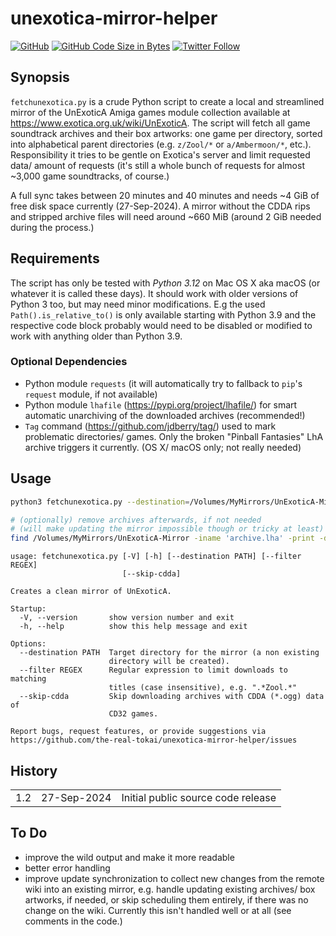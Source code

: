 # unexotica-mirror-helper


[![GitHub](https://img.shields.io/github/license/the-real-tokai/unexotica-mirror-helper?color=green&label=License&style=flat)](https://github.com/the-real-tokai/unexotica-mirror-helper/blob/master/LICENSE)
[![GitHub Code Size in Bytes](https://img.shields.io/github/languages/code-size/the-real-tokai/unexotica-mirror-helper?label=Code%20Size&style=flat)](https://github.com/the-real-tokai/unexotica-mirror-helper/)
[![Twitter Follow](https://img.shields.io/twitter/follow/binaryriot?color=blue&label=Follow%20%40binaryriot&style=flat)](https://twitter.com/binaryriot)

## Synopsis

`fetchunexotica.py` is a crude Python script to create a local and streamlined mirror of the UnExoticA Amiga games module
collection available at https://www.exotica.org.uk/wiki/UnExoticA. The script will fetch all game soundtrack archives and
their box artworks: one game per directory, sorted into alphabetical parent directories (e.g. `z/Zool/*` or `a/Ambermoon/*`,
etc.). Responsibility it tries to be gentle on Exotica's server and limit requested data/ amount of requests (it's still a
whole bunch of requests for almost ~3,000 game soundtracks, of course.)

A full sync takes between 20 minutes and 40 minutes and needs ~4 GiB of free disk space currently (27-Sep-2024). A mirror
without the CDDA rips and stripped archive files will need around ~660 MiB (around 2 GiB needed during the process.)

## Requirements

The script has only be tested with *Python 3.12* on Mac OS X aka macOS (or whatever it is called these days). It should work
with older versions of Python 3 too, but may need minor modifications. E.g the used `Path().is_relative_to()` is only available starting
with Python 3.9 and the respective code block probably would need to be disabled or modified to work with anything older than
Python 3.9.

### Optional Dependencies

* Python module `requests` (it will automatically try to fallback to `pip`'s `request` module, if not available)
* Python module `lhafile` (https://pypi.org/project/lhafile/) for smart automatic unarchiving of the downloaded archives (recommended!)
* `Tag` command (https://github.com/jdberry/tag/) used to mark problematic directories/ games. Only
the broken "Pinball Fantasies" LhA archive triggers it currently. (OS X/ macOS only; not really needed)


## Usage

```bash
python3 fetchunexotica.py --destination=/Volumes/MyMirrors/UnExoticA-Mirror

# (optionally) remove archives afterwards, if not needed
# (will make updating the mirror impossible though or tricky at least)
find /Volumes/MyMirrors/UnExoticA-Mirror -iname 'archive.lha' -print -delete
````

```
usage: fetchunexotica.py [-V] [-h] [--destination PATH] [--filter REGEX]
                         [--skip-cdda]

Creates a clean mirror of UnExoticA.

Startup:
  -V, --version       show version number and exit
  -h, --help          show this help message and exit

Options:
  --destination PATH  Target directory for the mirror (a non existing
                      directory will be created).
  --filter REGEX      Regular expression to limit downloads to matching
                      titles (case insensitive), e.g. ".*Zool.*"
  --skip-cdda         Skip downloading archives with CDDA (*.ogg) data of
                      CD32 games.

Report bugs, request features, or provide suggestions via
https://github.com/the-real-tokai/unexotica-mirror-helper/issues
```


## History

<table>
    <tr>
        <td valign=top>1.2</td>
        <td valign=top nowrap>27-Sep-2024</td>
        <td>Initial public source code release</td>
    </tr>
</table>


## To Do

* improve the wild output and make it more readable
* better error handling
* improve update synchronization to collect new changes from the remote wiki into an existing mirror, e.g.
  handle updating existing archives/ box artworks, if needed, or skip scheduling them entirely, if there
  was no change on the wiki. Currently this isn't handled well or at all (see comments in the code.)
  